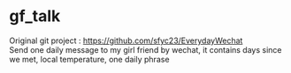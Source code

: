 # gf_talk
Original git project : https://github.com/sfyc23/EverydayWechat    
Send one daily message to my girl friend by wechat, it contains days since we met, local temperature, one daily phrase

